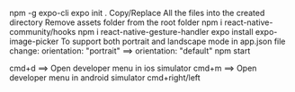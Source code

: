 npm -g expo-cli
expo init .
Copy/Replace All the files into the created directory
Remove assets folder from the root folder
npm i react-native-community/hooks
npm i react-native-gesture-handler
expo install expo-image-picker
To support both portrait and landscape mode in app.json file change:
orientation: "portrait" ==> orientation: "default"
npm start

cmd+d ==> Open developer menu in ios simulator
cmd+m ==> Open developer menu in android simulator
cmd+right/left
